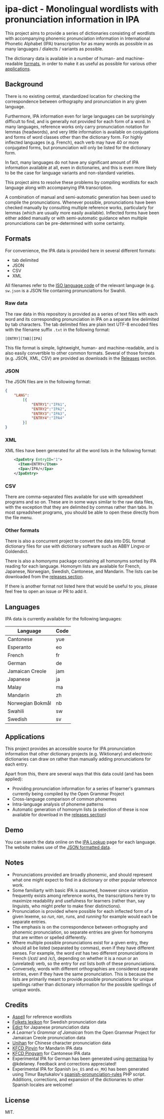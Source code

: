 # ipa-dict - Monolingual wordlists with pronunciation information in IPA

This project aims to provide a series of dictionaries consisting of wordlists with accompanying phonemic pronunciation information in International Phonetic Alphabet (IPA) transcription for as many words as possible in as many languages / dialects / variants as possible.

The dictionary data is available in a number of human- and machine-readable [formats](#formats), in order to make it as useful as possible for various other [applications](#applications).

## Background

There is no existing central, standardized location for checking the correspondence between orthography and pronunciation in any given language.

Furthermore, IPA information even for large languages can be surprisingly difficult to find, and is generally not provided for each form of a word. In many languages, reference works only carry pronunciation notation for lemmas (headwords), and very little information is available on conjugations and forms of word classes other than the dictionary form. For highly inflected languages (e.g. French), each verb may have 40 or more conjugated forms, but pronunciation will only be listed for the dictionary form.

In fact, many languages do not have any significant amount of IPA information available at all, even in dictionaries, and this is even more likely to be the case for language variants and non-standard varieties.

This project aims to resolve these problems by compiling wordlists for each language along with accompanying IPA transcription.

A combination of manual and semi-automatic generation has been used to compile the pronunciations. Whenever possible, pronunciations have been checked manually by consulting multiple reference works, particularly for lemmas (which are usually more easily available). Inflected forms have been either added manually or with semi-automatic guidance when multiple pronunciations can be pre-determined with some certainty.

## Formats

For convenience, the IPA data is provided here in several different formats: 

* tab delimited
* JSON
* CSV
* XML

All filenames refer to the [ISO language code](http://en.wikipedia.org/wiki/ISO_639-1) of the relevant language (e.g. `sw.json` is a JSON file containing pronunciations for Swahili.

### Raw data

The raw data in this repository is provided as a series of text files with each word and its corresponding pronunciation in IPA on a separate line delimited by tab characters. The tab delimited files are plain text UTF-8 encoded files with the filename suffix `.txt` in the following format:

    [ENTRY][TAB][IPA]

This file format is simple, lightweight, human- and machine-readable, and is also easily convertible to other common formats. Several of those formats (e.g. JSON, XML, CSV) are provided as downloads in the [Releases](https://github.com/open-dict-data/ipa-dict/releases) section.

### JSON

The JSON files are in the following format:

```json
{
    "LANG":
        [{
            "ENTRY1":"IPA1",
            "ENTRY2":"IPA2",
            "ENTRY3":"IPA3",
            "ENTRY4":"IPA4"
        }]
}
```

### XML

XML files have been generated for all the word lists in the following format:

```xml
    <IpaEntry EntryID="1">
      <Item>ENTRY</Item>
      <Ipa>/IPA/</Ipa>
    </IpaEntry>
```

### CSV

There are comma-separated files available for use with spreadsheet programs and so on. These are in some ways similar to the raw data files, with the exception that they are delimited by commas rather than tabs. In most spreadsheet programs, you should be able to open these directly from the file menu.

### Other formats

There is also a concurrent project to convert the data into DSL format dictionary files for use with dictionary software such as ABBY Lingvo or Goldendict.

There is also a _homonyms_ package containing all homonyms sorted by IPA reading for each language. Homonym lists are available for French, Japanese, Norwegian, Swedish, Cantonese, and Mandarin. The lists can be downloaded from the [releases section](https://github.com/open-dict-data/ipa-dict/releases/tag/1.0).

If there is another format not listed here that would be useful to you, please feel free to open an issue or PR to add it.

## Languages

IPA data is currently available for the following languages:

Language | Code
-------- | ----
Cantonese | yue
Esperanto | eo
French | fr
German | de
Jamaican Creole | jam
Japanese | ja
Malay | ma
Mandarin | zh
Norwegian Bokmål | nb
Swahili | sw
Swedish | sv

## Applications

This project provides an accessible source for IPA pronunciation information that other dictionary projects (e.g. Wiktionary) and electronic dictionaries can draw on rather than manually adding pronunciations for each entry.

Apart from this, there are several ways that this data could (and has been applied):

* Providing pronunciation information for a series of learner's grammars currently being compiled by the Open Grammar Project
* Cross-language comparison of common phonemes
* Intra-language analysis of phoneme patterns
* Automatic generation of homonym lists (a selection of these is now available for download in the [releases section](https://github.com/open-dict-data/ipa-dict/releases/tag/1.0))

## Demo

You can search the data online on the [IPA Lookup](https://open-dict-data.github.io/ipa-lookup/) page for each language. The website makes use of the [JSON formatted data](#json).

## Notes

* Pronunciations provided are broadly phonemic, and should represent what one might expect to find in a dictionary or other popular reference work.
* Some familiarty with basic IPA is assumed, however since variation frequently exists among reference works, the transcriptions here try to maximize readability and usefulness for learners (rather than, say linguists, who might prefer to make finer distinctions).
* Pronunciation is provided where possible for each inflected form of a given lexeme, so _run_, _ran_, _runs_, and _running_ for example would each be separate entries.
* The emphasis is on the correspondence between orthography and phonemic pronunciation, so separate entries are given for homonyms that are written or spelled differently.
* Where multiple possible pronunciations exist for a given entry, they should all be listed (separated by commas), even if they have different senses. For example, the word _est_ has two different pronunciations in French (/ɛst/ and /ɛ/), depending on whether it is a noun or an (unrelated) verb, so the entry for _est_ lists both of these pronunciations.
* Conversely, words with different orthographies are considered separate entries, even if they have the same pronunciation. This is because the lists are primarily meant to provide possible pronunciations for unique spellings rather than dictionary information for the possible spellings of unique words.

## Credits

* [Aspell](http://aspell.net/) for reference wordlists
* [Folkets lexikon](http://folkets-lexikon.csc.kth.se/folkets/) for Swedish pronunciation data
* [Edict](http://www.edrdg.org/jmdict/edict.html) for Japanese pronunciation data
* _A Learner's Grammar of Jamaican_ from the Open Grammar Project for Jamaican Creole pronunciation data
* [Unihan](http://www.unicode.org/charts/unihan.html) for Chinese character pronunciation data
* [KFCD Pinyin](https://github.com/kfcd/pinyin) for Mandarin IPA data
* [KFCD Pingyam](https://github.com/kfcd/pingyam) for Cantonese IPA data
* Experimental IPA for German has been generated using [germanipa](https://github.com/kdelaney/germanipa) by @kdelaney. Feedback and corrections appreciated!
* Experimental IPA for Spanish (`es_ES` and `es_MX`) has been generated using Timur Baytukalov's [spanish-pronunciation-rules](https://github.com/easypronunciation/spanish-pronunciation-rules-php) PHP script. Additions, corrections, and expansion of the dictionaries to other Spanish locales are welcome!

## License

MIT.
